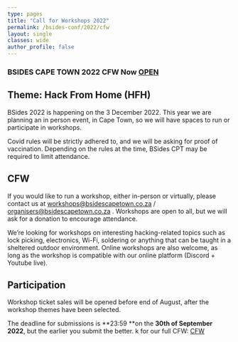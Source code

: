 ```yaml
---
type: pages
title: "Call for Workshops 2022"
permalink: /bsides-conf/2022/cfw
layout: single
classes: wide
author_profile: false
---
```


### BSIDES CAPE TOWN 2022 CFW Now [OPEN](https://bsidescapetown.co.za/assets/pdf/CFW_2022.pdf)


## Theme: Hack From Home (HFH)

BSides 2022 is happening on the 3 December 2022. This year we are planning an in person event, in Cape Town, so we will have spaces to run or participate in workshops. 

Covid rules will be strictly adhered to, and we will be asking for proof of vaccination. Depending on the rules at the time, BSides CPT may be required to limit attendance.


## CFW

If you would like to run a workshop, either in-person or virtually, please contact us at workshops@bsidescapetown.co.za / organisers@bsidescapetown.co.za . Workshops are open to all, but we will ask for a donation to encourage attendance.

We’re looking for workshops on interesting hacking-related topics such as lock picking, electronics, Wi-Fi, soldering or anything that can be taught in a sheltered outdoor environment.  Online workshops are also welcome, as long as the workshop is compatible with our online platform (Discord + Youtube live).


## Participation

Workshop ticket sales will be opened before end of August, after the workshop themes have been selected.

The deadline for submissions is **23:59 **on the **30th of September 2022**, but the earlier you submit the better. k for our full CFW: [CFW](/assets/pdf/CFW_2022.pdf)
